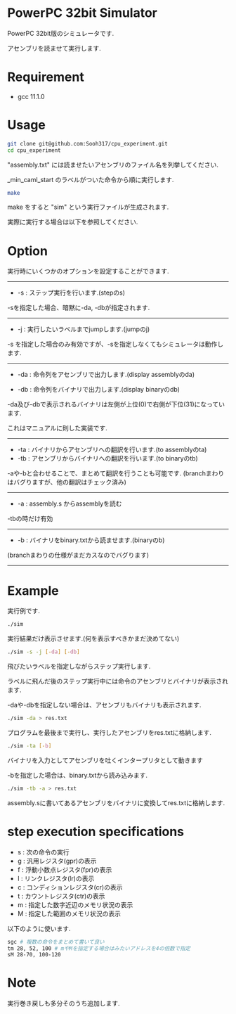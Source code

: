 
# PowerPC 32bit Simulator
 
PowerPC 32bit版のシミュレータです.

アセンブリを読ませて実行します.
 
 
# Requirement
 
* gcc 11.1.0
 
# Usage
  
```bash
git clone git@github.com:Sooh317/cpu_experiment.git
cd cpu_experiment
```
"assembly.txt" には読ませたいアセンブリのファイル名を列挙してください.

_min_caml_start のラベルがついた命令から順に実行します.

```bash
make
```
make をすると "sim" という実行ファイルが生成されます.

実際に実行する場合は以下を参照してください.


# Option

実行時にいくつかのオプションを設定することができます.
****
 * -s : ステップ実行を行います.(stepのs)

-sを指定した場合、暗黙に-da, -dbが指定されます.

****

 * -j : 実行したいラベルまでjumpします.(jumpのj)

-s を指定した場合のみ有効ですが、-sを指定しなくてもシミュレータは動作します.

****

 * -da : 命令列をアセンブリで出力します.(display assemblyのda)



 * -db : 命令列をバイナリで出力します.(display binaryのdb)

-da及び-dbで表示されるバイナリは左側が上位(0)で右側が下位(31)になっています.

これはマニュアルに則した実装です.

***

 * -ta : バイナリからアセンブリへの翻訳を行います.(to assemblyのta)
 * -tb : アセンブリからバイナリへの翻訳を行います.(to binaryのtb)

-aや-bと合わせることで、まとめて翻訳を行うことも可能です.
(branchまわりはバグりますが、他の翻訳はチェック済み)

***

 * -a : assembly.s からassemblyを読む

-tbの時だけ有効

***
 * -b : バイナリをbinary.txtから読ませます.(binaryのb)

(branchまわりの仕様がまだカスなのでバグります)
***

# Example

実行例です.

```bash
./sim 
```
実行結果だけ表示させます.(何を表示すべきかまだ決めてない)

```bash
./sim -s -j [-da] [-db]
```
飛びたいラベルを指定しながらステップ実行します.

ラベルに飛んだ後のステップ実行中には命令のアセンブリとバイナリが表示されます.

-daや-dbを指定しない場合は、アセンブリもバイナリも表示されます.

```bash
./sim -da > res.txt
```
プログラムを最後まで実行し、実行したアセンブリをres.txtに格納します.


```bash
./sim -ta [-b]
```
バイナリを入力としてアセンブリを吐くインタープリタとして動きます

-bを指定した場合は、binary.txtから読み込みます.

```bash
./sim -tb -a > res.txt
```
assembly.sに書いてあるアセンブリをバイナリに変換してres.txtに格納します.

# step execution specifications
 - s : 次の命令の実行
 - g : 汎用レジスタ(gpr)の表示
 - f : 浮動小数点レジスタ(fpr)の表示
 - l : リンクレジスタ(lr)の表示
 - c : コンディションレジスタ(cr)の表示
 - t : カウントレジスタ(ctr)の表示
 - m : 指定した数字近辺のメモリ状況の表示
 - M : 指定した範囲のメモリ状況の表示

以下のように使います.
```bash
sgc # 複数の命令をまとめて書いて良い
tm 28, 52, 100 # mやMを指定する場合はみたいアドレスを4の倍数で指定
sM 28-70, 100-120
```

# Note
 
実行巻き戻しも多分そのうち追加します.
